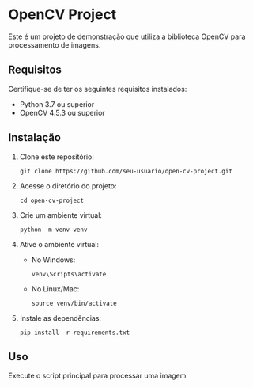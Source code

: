 # OpenCV Project

Este é um projeto de demonstração que utiliza a biblioteca OpenCV para processamento de imagens.

## Requisitos

Certifique-se de ter os seguintes requisitos instalados:

- Python 3.7 ou superior
- OpenCV 4.5.3 ou superior

## Instalação

1. Clone este repositório:

    ```shell
    git clone https://github.com/seu-usuario/open-cv-project.git
    ```

2. Acesse o diretório do projeto:

    ```shell
    cd open-cv-project
    ```

3. Crie um ambiente virtual:

    ```shell
    python -m venv venv
    ```

4. Ative o ambiente virtual:

    - No Windows:

      ```shell
      venv\Scripts\activate
      ```

    - No Linux/Mac:

      ```shell
      source venv/bin/activate
      ```

5. Instale as dependências:

    ```shell
    pip install -r requirements.txt
    ```

## Uso

Execute o script principal para processar uma imagem
